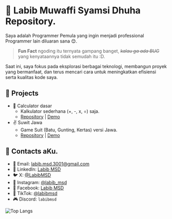 # 📌 Labib Muwaffi Syamsi Dhuha Repository.

Saya adalah Programmer Pemula yang ingin menjadi professional Programmer lain diluaran sana 😊.

> **Fun Fact** ngoding itu ternyata gampang banget, _~~kalau ga ada BUG~~_ yang kenyataannya tidak semudah itu :D.

Saat ini, saya fokus pada eksplorasi berbagai teknologi, membangun proyek yang bermanfaat, dan terus mencari cara untuk meningkatkan efisiensi serta kualitas kode saya.

## 🚀 Projects
- 🧮 Calculator dasar
  - Kalkulator sederhana (+, -, x, ÷) saja.
  - [Repository](https://github.com/LabibMSD/calculator) | [Demo](https://LabibMSD.github.io/calculator)
- ✌ Suwit Jawa
  - Game Suit (Batu, Gunting, Kertas) versi Jawa.
  - [Repository](https://github.com/LabibMSD/suwit-jawa) | [Demo](https://LabibMSD.github.io/suwit-jawa)

## 🔗 Contacts aKu.
- 📧 Email: [labib.msd.3001@gmail.com](mailto:labib.msd.3001@gmail.com)  
- 💼 LinkedIn: [Labib MSD](https://www.linkedin.com/in/labib-msd-46b458288/)  
- 🐦 X: [@LabibMSD](https://x.com/LabibMsd)  
- 📸 Instagram: [@labib_msd](https://instagram.com/labib_msd)
- 📘 Facebook: [Labib MSD](https://www.facebook.com/profile.php?id=100088049186874)
- 🎵 TikTok: [@labibmsd](https://www.tiktok.com/@labibmsd)
- 🎮 Discord: `labibmsd` 

![Top Langs](https://github-readme-stats.vercel.app/api/top-langs/?username=bibbbb&layout=compact&theme=tokyonight)
